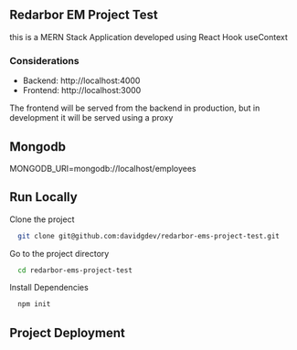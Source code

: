 ## Redarbor EM Project Test

this is a MERN Stack Application developed using React Hook useContext

### Considerations

- Backend: http://localhost:4000
- Frontend: http://localhost:3000

The frontend will be served from the backend in production, but in development it will be served using a proxy

## Mongodb

MONGODB_URI=mongodb://localhost/employees

## Run Locally

Clone the project

```bash
  git clone git@github.com:davidgdev/redarbor-ems-project-test.git
```

Go to the project directory

```bash
  cd redarbor-ems-project-test
```

Install Dependencies

```bash
  npm init
```

## Project Deployment
